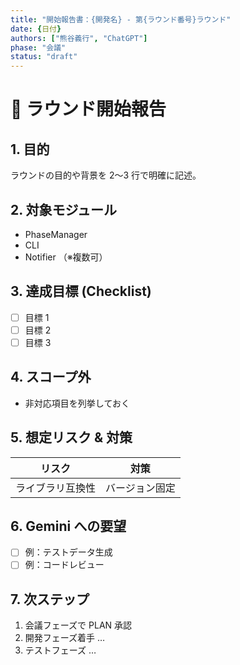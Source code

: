```yaml
---
title: "開始報告書：{開発名} - 第{ラウンド番号}ラウンド"
date: {日付}
authors: ["熊谷義行", "ChatGPT"]
phase: "会議"
status: "draft"
---
```


# 🔰 ラウンド開始報告

## 1. 目的
ラウンドの目的や背景を 2〜3 行で明確に記述。

## 2. 対象モジュール
- PhaseManager
- CLI
- Notifier
（※複数可）

## 3. 達成目標 (Checklist)
- [ ] 目標 1
- [ ] 目標 2
- [ ] 目標 3

## 4. スコープ外
- 非対応項目を列挙しておく

## 5. 想定リスク & 対策
| リスク | 対策 |
|-------|------|
| ライブラリ互換性 | バージョン固定  |

## 6. Gemini への要望
- [ ] 例：テストデータ生成
- [ ] 例：コードレビュー

## 7. 次ステップ
1. 会議フェーズで PLAN 承認  
2. 開発フェーズ着手 …  
3. テストフェーズ …

